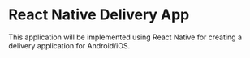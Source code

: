 # React Native Delivery App

This application will be implemented using React Native for creating a delivery application for Android/iOS.
